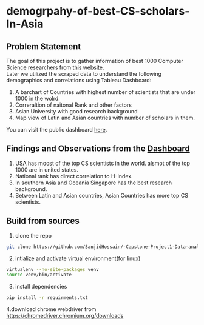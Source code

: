 # demogrpahy-of-best-CS-scholars-In-Asia
## Problem Statement
The goal of this project is to gather information of best 1000 Computer Science researchers from [this website](https://research.com/scientists-rankings/computer-science). <br/> 
Later we utilized the scraped data to understand the following demographics and correlations using Tableau Dashboard: 

1. A barchart of Countries with highest number of scientists that are under 1000 in the wolrd.
2. Correraltion of naitonal Rank and other factors
3. Asian University with good research background
4. Map view of Latin and Asian countries with number of scholars in them.

You can visit the public dashboard [here](https://public.tableau.com/app/profile/sanjid.hossain/viz/CapstoneProject1diffrenvariations/Dashboard1?publish=yes). 

## Findings and Observations from the [Dashboard](https://public.tableau.com/app/profile/sanjid.hossain/viz/CapstoneProject1diffrenvariations/Dashboard1?publish=yes)
1. USA has moost of the top CS scientists in the world. alsmot of the top 1000 are in united states.
2. National rank has direct correlation to H-Index. 
3. In southern Asia and Oceania Singapore has the best research background.
4. Between Latin and Asian countries, Asian Countries has more top CS scientists.




## Build from sources
1. clone the repo
```bash
git clone https://github.com/SanjidHossain/-Capstone-Project1-Data-analysis-on-Quality-of-life-.git
```
2. intialize and activate virtual environment(for linux)
```bash
virtualenv --no-site-packages venv
source venv/bin/activate
```
3. install dependencies
```bash
pip install -r requirments.txt
```
4.download chrome webdriver from https://chromedriver.chromium.org/downloads
